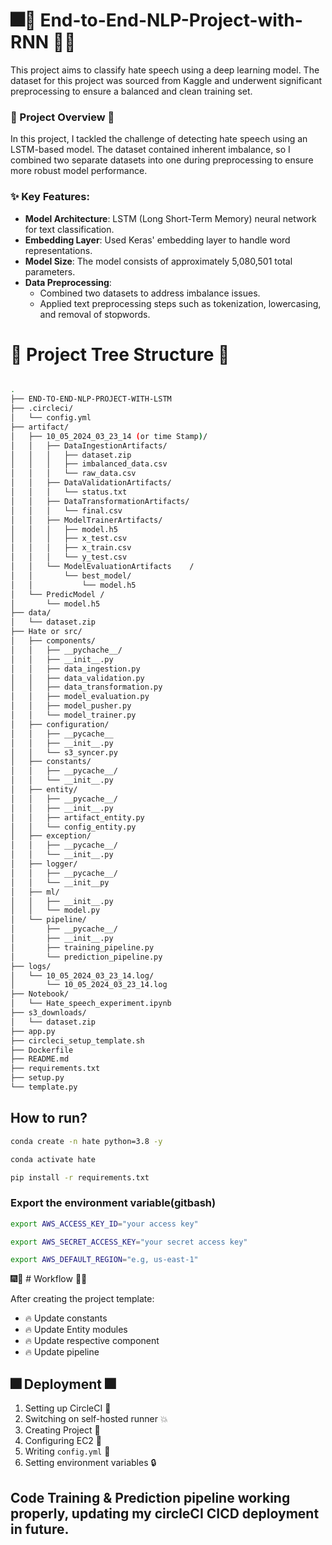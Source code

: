 # 🎆🎉  End-to-End-NLP-Project-with-RNN 🎉🎆

This project aims to classify hate speech using a deep learning model. The dataset for this project was sourced from Kaggle and underwent significant preprocessing to ensure a balanced and clean training set.

### 🎇 Project Overview 🎇
In this project, I tackled the challenge of detecting hate speech using an LSTM-based model. The dataset contained inherent imbalance, so I combined two separate datasets into one during preprocessing to ensure more robust model performance.

### ✨ Key Features:
* **Model Architecture**: LSTM (Long Short-Term Memory) neural network for text classification.
* **Embedding Layer**: Used Keras' embedding layer to handle word representations.
* **Model Size**: The model consists of approximately 5,080,501 total parameters.
* **Data Preprocessing**:
   - Combined two datasets to address imbalance issues.
   - Applied text preprocessing steps such as tokenization, lowercasing, and removal of stopwords. 



# 🎉 Project Tree Structure 🎉
``` bash

.
├── END-TO-END-NLP-PROJECT-WITH-LSTM
├── .circleci/
│   └── config.yml
├── artifact/
│   ├── 10_05_2024_03_23_14 (or time Stamp)/
│   │   ├── DataIngestionArtifacts/
│   │   │   ├── dataset.zip
│   │   │   ├── imbalanced_data.csv
│   │   │   └── raw_data.csv
│   │   ├── DataValidationArtifacts/
│   │   │   └── status.txt
│   │   ├── DataTransformationArtifacts/
│   │   │   └── final.csv
│   │   ├── ModelTrainerArtifacts/
│   │   │   ├── model.h5
│   │   │   ├── x_test.csv
│   │   │   ├── x_train.csv
│   │   │   └── y_test.csv        
│   │   └── ModelEvaluationArtifacts    /
│   │       └── best_model/
│   │           └── model.h5
│   └── PredicModel /
│       └── model.h5  
├── data/
│   └── dataset.zip
├── Hate or src/
│   ├── components/
│   │   ├── __pychache__/
│   │   ├── __init__.py
│   │   ├── data_ingestion.py
│   │   ├── data_validation.py
│   │   ├── data_transformation.py
│   │   ├── model_evaluation.py
│   │   ├── model_pusher.py
│   │   └── model_trainer.py
│   ├── configuration/
│   │   ├── __pycache__
│   │   ├── __init__.py
│   │   └── s3_syncer.py
│   ├── constants/
│   │   ├── __pycache__/
│   │   └── __init__.py
│   ├── entity/
│   │   ├── __pycache__/
│   │   ├── __init__.py
│   │   ├── artifact_entity.py
│   │   └── config_entity.py
│   ├── exception/
│   │   ├── __pycache__/
│   │   └── __init__.py
│   ├── logger/
│   │   ├── __pycache__/
│   │   └── __init__py
│   ├── ml/
│   │   ├── __init__.py
│   │   └── model.py
│   └── pipeline/
│       ├── __pycache__/
│       ├── __init__.py
│       ├── training_pipeline.py
│       └── prediction_pipeline.py
├── logs/
│   └── 10_05_2024_03_23_14.log/
│       └── 10_05_2024_03_23_14.log
├── Notebook/
│   └── Hate_speech_experiment.ipynb
├── s3_downloads/
│   └── dataset.zip
├── app.py
├── circleci_setup_template.sh
├── Dockerfile
├── README.md
├── requirements.txt
├── setup.py
└── template.py

```



## How to run?
``` bash
conda create -n hate python=3.8 -y
```

``` bash
conda activate hate
```

``` bash
pip install -r requirements.txt
```

### Export the environment variable(gitbash)

``` bash
export AWS_ACCESS_KEY_ID="your access key"
```
``` bash
export AWS_SECRET_ACCESS_KEY="your secret access key"
```
``` bash
export AWS_DEFAULT_REGION="e.g, us-east-1"  
```



🎆🎉 # Workflow 🎉🎆

After creating the project template:
 * 🔥 Update constants 
 * 🔥 Update Entity modules
 * 🔥 Update respective component
 * 🔥 Update pipeline


## 🎆 Deployment 🎆

1. Setting up CircleCI 🎉
2. Switching on self-hosted runner 💥
3. Creating Project 🎊
4. Configuring EC2 🚀
5. Writing `config.yml` 📜
6. Setting environment variables 🔒



## Code Training & Prediction pipeline working properly, updating my circleCI CICD deployment in future.

